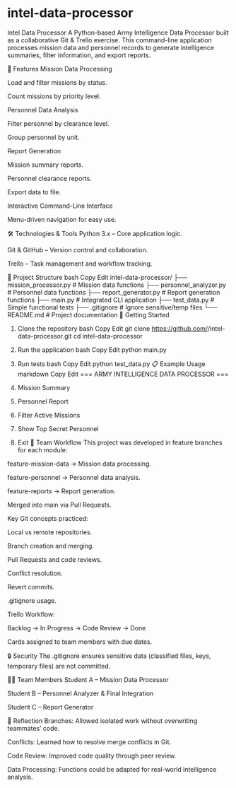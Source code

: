 # intel-data-processor
Intel Data Processor
A Python-based Army Intelligence Data Processor built as a collaborative Git & Trello exercise.
This command-line application processes mission data and personnel records to generate intelligence summaries, filter information, and export reports.

📌 Features
Mission Data Processing

Load and filter missions by status.

Count missions by priority level.

Personnel Data Analysis

Filter personnel by clearance level.

Group personnel by unit.

Report Generation

Mission summary reports.

Personnel clearance reports.

Export data to file.

Interactive Command-Line Interface

Menu-driven navigation for easy use.

🛠 Technologies & Tools
Python 3.x – Core application logic.

Git & GitHub – Version control and collaboration.

Trello – Task management and workflow tracking.

📂 Project Structure
bash
Copy
Edit
intel-data-processor/
├── mission_processor.py      # Mission data functions
├── personnel_analyzer.py     # Personnel data functions
├── report_generator.py       # Report generation functions
├── main.py                   # Integrated CLI application
├── test_data.py               # Simple functional tests
├── .gitignore                # Ignore sensitive/temp files
└── README.md                 # Project documentation
🚀 Getting Started
1. Clone the repository
bash
Copy
Edit
git clone https://github.com/<your-username>/intel-data-processor.git
cd intel-data-processor
2. Run the application
bash
Copy
Edit
python main.py
3. Run tests
bash
Copy
Edit
python test_data.py
📋 Example Usage
markdown
Copy
Edit
=== ARMY INTELLIGENCE DATA PROCESSOR ===

1. Mission Summary
2. Personnel Report
3. Filter Active Missions
4. Show Top Secret Personnel
5. Exit
👥 Team Workflow
This project was developed in feature branches for each module:

feature-mission-data → Mission data processing.

feature-personnel → Personnel data analysis.

feature-reports → Report generation.

Merged into main via Pull Requests.

Key Git concepts practiced:

Local vs remote repositories.

Branch creation and merging.

Pull Requests and code reviews.

Conflict resolution.

Revert commits.

.gitignore usage.

Trello Workflow:

Backlog → In Progress → Code Review → Done

Cards assigned to team members with due dates.

🔒 Security
The .gitignore ensures sensitive data (classified files, keys, temporary files) are not committed.

🧑‍💻 Team Members
Student A – Mission Data Processor

Student B – Personnel Analyzer & Final Integration

Student C – Report Generator

📅 Reflection
Branches: Allowed isolated work without overwriting teammates’ code.

Conflicts: Learned how to resolve merge conflicts in Git.

Code Review: Improved code quality through peer review.

Data Processing: Functions could be adapted for real-world intelligence analysis.


